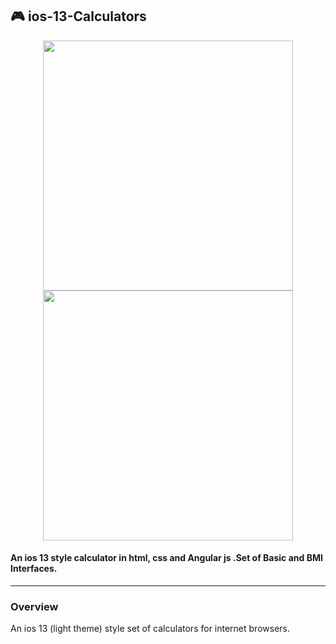 ## 🎮 ios-13-Calculators
<p align="center"><img src="https://github.com/vivekverma007/ios-13-Calculator/blob/master/preview/preview1.png" width="400" /> 
<img src="https://github.com/vivekverma007/ios-13-Calculator/blob/master/preview/preview2.png" width="400" /></p> 




<h4>An ios 13 style calculator in html, css and Angular js .Set of Basic and BMI Interfaces. </h4>

___
### Overview
 An ios 13 (light theme) style set of calculators for internet browsers. 
